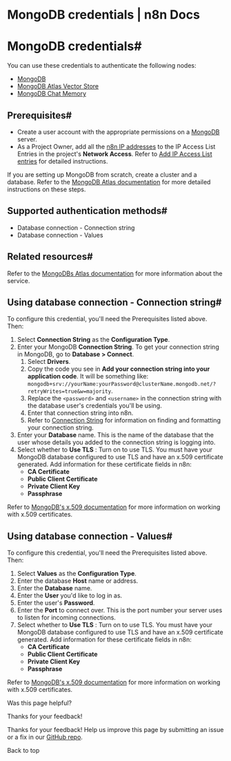 # MongoDB credentials | n8n Docs

[ ](https://github.com/n8n-io/n8n-docs/edit/main/docs/integrations/builtin/credentials/mongodb.md "Edit this page")

# MongoDB credentials#

You can use these credentials to authenticate the following nodes:

  * [MongoDB](../../app-nodes/n8n-nodes-base.mongodb/)
  * [MongoDB Atlas Vector Store](../../cluster-nodes/root-nodes/n8n-nodes-langchain.vectorstoremongodbatlas/)
  * [MongoDB Chat Memory](../../cluster-nodes/sub-nodes/n8n-nodes-langchain.memorymongochat/)

## Prerequisites#

  * Create a user account with the appropriate permissions on a [MongoDB](https://www.mongodb.com/) server.
  * As a Project Owner, add all the [n8n IP addresses](../../../../manage-cloud/cloud-ip/) to the IP Access List Entries in the project's **Network Access**. Refer to [Add IP Access List entries](https://www.mongodb.com/docs/atlas/security/ip-access-list/#add-ip-access-list-entries) for detailed instructions.

If you are setting up MongoDB from scratch, create a cluster and a database. Refer to the [MongoDB Atlas documentation](https://www.mongodb.com/docs/atlas/) for more detailed instructions on these steps.

## Supported authentication methods#

  * Database connection - Connection string
  * Database connection - Values

## Related resources#

Refer to the [MongoDBs Atlas documentation](https://www.mongodb.com/docs/atlas/) for more information about the service.

## Using database connection - Connection string#

To configure this credential, you'll need the Prerequisites listed above. Then:

  1. Select **Connection String** as the **Configuration Type**.
  2. Enter your MongoDB **Connection String**. To get your connection string in MongoDB, go to **Database > Connect**.
     1. Select **Drivers**.
     2. Copy the code you see in **Add your connection string into your application code**. It will be something like: `mongodb+srv://yourName:yourPassword@clusterName.mongodb.net/?retryWrites=true&w=majority`.
     3. Replace the `<password>` and `<username>` in the connection string with the database user's credentials you'll be using.
     4. Enter that connection string into n8n.
     5. Refer to [Connection String](https://www.mongodb.com/docs/manual/reference/connection-string/) for information on finding and formatting your connection string.
  3. Enter your **Database** name. This is the name of the database that the user whose details you added to the connection string is logging into.
  4. Select whether to **Use TLS** : Turn on to use TLS. You must have your MongoDB database configured to use TLS and have an x.509 certificate generated. Add information for these certificate fields in n8n:
     * **CA Certificate**
     * **Public Client Certificate**
     * **Private Client Key**
     * **Passphrase**

Refer to [MongoDB's x.509 documentation](https://www.mongodb.com/docs/manual/core/security-x.509/#std-label-client-x509-certificates-requirements) for more information on working with x.509 certificates.

## Using database connection - Values#

To configure this credential, you'll need the Prerequisites listed above. Then:

  1. Select **Values** as the **Configuration Type**.
  2. Enter the database **Host** name or address.
  3. Enter the **Database** name.
  4. Enter the **User** you'd like to log in as.
  5. Enter the user's **Password**.
  6. Enter the **Port** to connect over. This is the port number your server uses to listen for incoming connections.
  7. Select whether to **Use TLS** : Turn on to use TLS. You must have your MongoDB database configured to use TLS and have an x.509 certificate generated. Add information for these certificate fields in n8n:
     * **CA Certificate**
     * **Public Client Certificate**
     * **Private Client Key**
     * **Passphrase**

Refer to [MongoDB's x.509 documentation](https://www.mongodb.com/docs/manual/core/security-x.509/#std-label-client-x509-certificates-requirements) for more information on working with x.509 certificates.

Was this page helpful? 

Thanks for your feedback! 

Thanks for your feedback! Help us improve this page by submitting an issue or a fix in our [GitHub repo](https://github.com/n8n-io/n8n-docs). 

Back to top